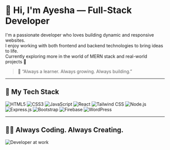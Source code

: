 # 👋 Hi, I'm Ayesha — Full-Stack Developer

I'm a passionate developer who loves building dynamic and responsive websites.  
I enjoy working with both frontend and backend technologies to bring ideas to life.  
Currently exploring more in the world of MERN stack and real-world projects 🚀

> 🌱 “Always a learner. Always growing. Always building.”

---

## 🔧 My Tech Stack

![HTML5](https://img.shields.io/badge/HTML5-E34F26?style=for-the-badge&logo=html5&logoColor=white)
![CSS3](https://img.shields.io/badge/CSS3-1572B6?style=for-the-badge&logo=css3&logoColor=white)
![JavaScript](https://img.shields.io/badge/JavaScript-F7DF1E?style=for-the-badge&logo=javascript&logoColor=black)
![React](https://img.shields.io/badge/React-20232A?style=for-the-badge&logo=react&logoColor=61DAFB)
![Tailwind CSS](https://img.shields.io/badge/TailwindCSS-06B6D4?style=for-the-badge&logo=tailwind-css&logoColor=white)
![Node.js](https://img.shields.io/badge/Node.js-339933?style=for-the-badge&logo=nodedotjs&logoColor=white)
![Express.js](https://img.shields.io/badge/Express.js-000000?style=for-the-badge&logo=express&logoColor=white)
![Bootstrap](https://img.shields.io/badge/Bootstrap-7952B3?style=for-the-badge&logo=bootstrap&logoColor=white)
![Firebase](https://img.shields.io/badge/Firebase-FFCA28?style=for-the-badge&logo=firebase&logoColor=black)
![WordPress](https://img.shields.io/badge/WordPress-21759B?style=for-the-badge&logo=wordpress&logoColor=white)

---

## 👩‍💻 Always Coding. Always Creating.

![Developer at work](https://media.giphy.com/media/qgQUggAC3Pfv687qPC/giphy.gif)
